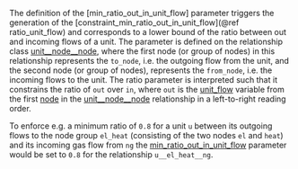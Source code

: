 The definition of the [min\_ratio\_out\_in\_unit\_flow] parameter triggers the generation of the
[constraint\_min\_ratio\_out\_in\_unit\_flow](@ref ratio_unit_flow) and corresponds to a lower bound of the ratio between out and incoming flows of a unit.
The parameter is defined on the relationship class [unit\_\_node\_\_node](@ref),
where the first node (or group of nodes) in this relationship represents the `to_node`, i.e. the outgoing flow from the unit,
and the second node (or group of nodes), represents the `from_node`, i.e. the incoming flows to the unit.
The ratio parameter is interpreted such that it constrains the ratio of `out` over `in`,
where `out` is the [unit\_flow](@ref) variable from the first [node](@ref) in the [unit\_\_node\_\_node](@ref) relationship
in a left-to-right reading order.

To enforce e.g. a minimum ratio of `0.8` for a unit `u` between its outgoing flows to the node group `el_heat` (consisting of the two nodes `el` and `heat`) and its incoming gas flow from `ng` the [min\_ratio\_out\_in\_unit\_flow](@ref) parameter would be set to `0.8` for the relationship `u__el_heat__ng`.
